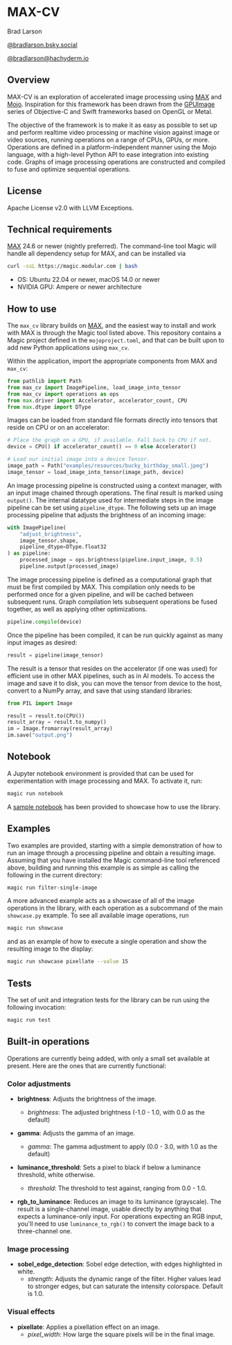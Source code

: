 # MAX-CV #

Brad Larson

[@bradlarson.bsky.social](https://bsky.app/profile/bradlarson.bsky.social)

[@bradlarson@hachyderm.io](https://hachyderm.io/@bradlarson)

## Overview ##

MAX-CV is an exploration of accelerated image processing using
[MAX](https://docs.modular.com/max/) and
[Mojo](https://docs.modular.com/mojo/manual/). Inspiration for this framework
has been drawn from the [GPUImage](https://github.com/BradLarson/GPUImage)
series of Objective-C and Swift frameworks based on OpenGL or Metal.

The objective of the framework is to make it as easy as possible to set up and
perform realtime video processing or machine vision against image or video
sources, running operations on a range of CPUs, GPUs, or more. Operations are
defined in a platform-independent manner using the Mojo language, with a
high-level Python API to ease integration into existing code. Graphs of image
processing operations are constructed and compiled to fuse and optimize
sequential operations.

## License ##

Apache License v2.0 with LLVM Exceptions.

## Technical requirements ##

[MAX](https://docs.modular.com/max/) 24.6 or newer (nightly preferred). The
command-line tool Magic will handle all dependency setup for MAX, and can be
installed via

```sh
curl -ssL https://magic.modular.com | bash
```

- OS: Ubuntu 22.04 or newer, macOS 14.0 or newer
- NVIDIA GPU: Ampere or newer architecture

## How to use ##

The `max_cv` library builds on [MAX](https://docs.modular.com/max/), and the
easiest way to install and work with MAX is through the Magic tool listed
above. This repository contains a Magic project defined in the
`mojoproject.toml`, and that can be built upon to add new Python applications
using `max_cv`.

Within the application, import the appropriate components from MAX and
`max_cv`:

```python
from pathlib import Path
from max_cv import ImagePipeline, load_image_into_tensor
from max_cv import operations as ops
from max.driver import Accelerator, accelerator_count, CPU
from max.dtype import DType
```

Images can be loaded from standard file formats directly into tensors that
reside on CPU or on an accelerator:

```python
# Place the graph on a GPU, if available. Fall back to CPU if not.
device = CPU() if accelerator_count() == 0 else Accelerator()

# Load our initial image into a device Tensor.
image_path = Path("examples/resources/bucky_birthday_small.jpeg")
image_tensor = load_image_into_tensor(image_path, device)
```

An image processing pipeline is constructed using a context manager, with an
input image chained through operations. The final result is marked using
`output()`. The internal datatype used for intermediate steps in the image
pipeline can be set using `pipeline_dtype`. The following sets up an image
processing pipeline that adjusts the brightness of an incoming image:

```python
with ImagePipeline(
    "adjust_brightness",
    image_tensor.shape,
    pipeline_dtype=DType.float32
) as pipeline:
    processed_image = ops.brightness(pipeline.input_image, 0.5)
    pipeline.output(processed_image)
```

The image processing pipeline is defined as a computational graph that must be
first compiled by MAX. This compilation only needs to be performed once for a
given pipeline, and will be cached between subsequent runs. Graph compilation
lets subsequent operations be fused together, as well as applying other
optimizations.

```python
pipeline.compile(device)
```

Once the pipeline has been compiled, it can be run quickly against as many
input images as desired:

```python
result = pipeline(image_tensor)
```

The result is a tensor that resides on the accelerator (if one was used) for
efficient use in other MAX pipelines, such as in AI models. To access the
image and save it to disk, you can move the tensor from device to the host,
convert to a NumPy array, and save that using standard libraries:

```python
from PIL import Image

result = result.to(CPU())
result_array = result.to_numpy()
im = Image.fromarray(result_array)
im.save("output.png")
```

## Notebook ##

A Jupyter notebook environment is provided that can be used for
experimentation with image processing and MAX. To activate it, run:

```sh
magic run notebook
```

A [sample notebook](examples/filter_single_image.ipynb) has been provided to
showcase how to use the library.

## Examples ##

Two examples are provided, starting with a simple demonstration of how to run
an image through a processing pipeline and obtain a resulting image. Assuming
that you have installed the Magic command-line tool referenced above, building
and running this example is as simple as calling the following in the current
directory:

```sh
magic run filter-single-image
```

A more advanced example acts as a showcase of all of the image operations in
the library, with each operation as a subcommand of the main `showcase.py`
example. To see all available image operations, run

```sh
magic run showcase
```

and as an example of how to execute a single operation and show the resulting
image to the display:

```sh
magic run showcase pixellate --value 15
```

## Tests ##

The set of unit and integration tests for the library can be run using the
following invocation:

```sh
magic run test
```

## Built-in operations ##

Operations are currently being added, with only a small set available at
present. Here are the ones that are currently functional:

### Color adjustments ###

- **brightness**: Adjusts the brightness of the image.
  - *brightness*: The adjusted brightness (-1.0 - 1.0, with 0.0 as the default)

- **gamma**: Adjusts the gamma of an image.
  - *gamma*: The gamma adjustment to apply (0.0 - 3.0, with 1.0 as the default)

- **luminance_threshold**: Sets a pixel to black if below a luminance
  threshold, white otherwise.
  - *threshold*: The threshold to test against, ranging from 0.0 - 1.0.

- **rgb_to_luminance**: Reduces an image to its luminance (grayscale). The
  result is a single-channel image, usable directly by anything that expects a
  luminance-only input. For operations expecting an RGB input, you'll need to
  use `luminance_to_rgb()` to convert the image back to a three-channel one.

### Image processing ###

- **sobel_edge_detection**: Sobel edge detection, with edges highlighted in white.
  - *strength*: Adjusts the dynamic range of the filter. Higher values lead to
  stronger edges, but can saturate the intensity colorspace. Default is 1.0.

### Visual effects ###

- **pixellate**: Applies a pixellation effect on an image.
  - *pixel_width*: How large the square pixels will be in the final image.
